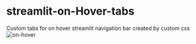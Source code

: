 # streamlit-on-Hover-tabs
Custom tabs for on hover streamlit navigation bar created by custom css
![on-hover](on-hover.png)
